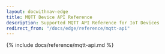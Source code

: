 ```yaml
---
layout: docwithnav-edge
title: MQTT Device API Reference
description: Supported MQTT API Reference for IoT Devices 
redirect_from: "/docs/edge/reference/mqtt-api"
---
```


{% include docs/reference/mqtt-api.md %}
